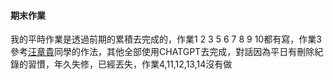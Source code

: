 #### 期末作業  
我的平時作業是透過前期的累積去完成的，作業1 2 3 5 6 7 8 9 10都有寫，作業3參考[汪章貴](https://github.com/peterwang0329/_ml/blob/main/hw3.jpg)同學的作法，其他全部使用CHATGPT去完成，對話因為平日有刪除紀錄的習慣，年久失修，已經丟失，作業4,11,12,13,14沒有做
